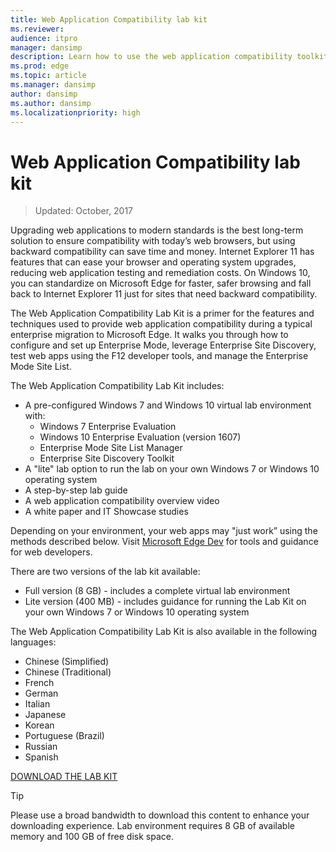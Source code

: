 ```yaml
---
title: Web Application Compatibility lab kit
ms.reviewer:
audience: itpro
manager: dansimp
description: Learn how to use the web application compatibility toolkit for Microsoft Edge.
ms.prod: edge
ms.topic: article
ms.manager: dansimp
author: dansimp
ms.author: dansimp
ms.localizationpriority: high
---
```


# Web Application Compatibility lab kit

> Updated: October, 2017

Upgrading web applications to modern standards is the best long-term solution to ensure compatibility with today’s web browsers, but using backward compatibility can save time and money. Internet Explorer 11 has features that can ease your browser and operating system upgrades, reducing web application testing and remediation costs. On Windows 10, you can standardize on Microsoft Edge for faster, safer browsing and fall back to Internet Explorer 11 just for sites that need backward compatibility.

The Web Application Compatibility Lab Kit is a primer for the features and techniques used to provide web application compatibility during a typical enterprise migration to Microsoft Edge. It walks you through how to configure and set up Enterprise Mode, leverage Enterprise Site Discovery, test web apps using the F12 developer tools, and manage the Enterprise Mode Site List.

The Web Application Compatibility Lab Kit includes:

- A pre-configured Windows 7 and Windows 10 virtual lab environment with:
   - Windows 7 Enterprise Evaluation
   - Windows 10 Enterprise Evaluation (version 1607)
   - Enterprise Mode Site List Manager
   - Enterprise Site Discovery Toolkit
- A "lite" lab option to run the lab on your own Windows 7 or Windows 10 operating system
- A step-by-step lab guide
- A web application compatibility overview video
- A white paper and IT Showcase studies

Depending on your environment, your web apps may "just work” using the methods described below. Visit [Microsoft Edge Dev](https://developer.microsoft.com/microsoft-edge/) for tools and guidance for web developers.

There are two versions of the lab kit available:

- Full version (8 GB) - includes a complete virtual lab environment
- Lite version (400 MB) - includes guidance for running the Lab Kit on your own Windows 7 or Windows 10 operating system

The Web Application Compatibility Lab Kit is also available in the following languages:

- Chinese (Simplified)
- Chinese (Traditional)
- French
- German
- Italian
- Japanese
- Korean
- Portuguese (Brazil)
- Russian
- Spanish

[DOWNLOAD THE LAB KIT](https://www.microsoft.com/evalcenter/evaluate-windows-10-web-application-compatibility-lab)

> [!TIP]
> Please use a broad bandwidth to download this content to enhance your downloading experience. Lab environment requires 8 GB of available memory and 100 GB of free disk space.
